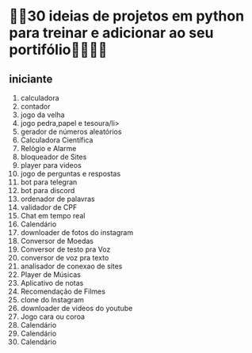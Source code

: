<h1>👩‍💻30 ideias de projetos em  python para treinar e adicionar ao seu portifólio👩‍💻👨‍💻</h1>
<h2>iniciante</h2>
<ol>
    <li>calculadora</li>
    <li>contador</li>
    <li>jogo da velha</li>
    <li>jogo pedra,papel e tesoura/li>
    <li>gerador de números aleatórios</li>
    <li>Calculadora Científica</li>
    <li>Relógio e Alarme</li>
    <li>bloqueador de Sites</li>
    <li>player para videos</li>
    <li>jogo de perguntas e respostas</li>
    <li>bot para telegran</li>
    <li>bot para discord</li>
    <li>ordenador de palavras</li>
    <li>validador de CPF</li>
    <li>Chat em tempo real</li>
    <li>Calendário</li>
    <li>downloader de fotos do instagram</li>
    <li>Conversor de Moedas</li>
    <li>Conversor de testo pra Voz</li>
    <li>conversor de voz pra texto</li>
    <li>analisador de conexao de sites</li>
    <li>Player de Músicas</li>
    <li>Aplicativo de notas</li>
    <li>Recomendação de Filmes</li>
    <li>clone do Instagram</li>
    <li>downloader de videos do youtube</li>
    <li>Jogo cara ou coroa</li>
    <li>Calendário</li>
    <li>Calendário</li>
    <li>Calendário</li>

</ol>